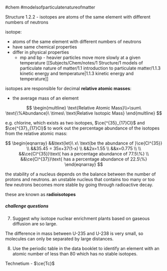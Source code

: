  #chem #modelsofparticulatenatureofmatter

Structure 1.2.2 - isotopes are atoms of the same element with different numbers of neutrons

isotope:
- atoms of the same element with different numbers of neutrons
- have same chemical properties
- differ in physical properties
	- mp and bp - heavier particles move more slowly at a given temperature [[Subjects/Chem/notes/1 Structure/1 models of particulate nature of matter/1.1 introduction to particulate matter/1.1.3 kinetic energy and temperature|1.1.3 kinetic energy and temperature]]

isotopes are responsible for decimal **relative atomic masses**:
- the average mass of an element

$$
\begin{multline}
\text{Relative Atomic Mass}\\=\sum\ \text{\%Abundance}\ \times\ \text{Relative Isotopic Mass}
\end{multline}
$$

e.g. chlorine, which exists as two isotopes, $\ce{^{35}_{17}Cl}$ and $\ce{^{37}_{17}Cl}$
to work out the percentage abundance of the isotopes from the relative atomic mass:

$$
\begin{eqnarray}
&&\text{let}\ x\ \text{be the abundance of }\ce{Cl^{35}} \\
&&35.45 = 35x+37(1-x) \\
&&2x=1.55 \\
&&x=0.775 \\ \\
&&\ce{Cl^{35}}\text{ has a percentage abundance of 77.5\%} \\
&&\ce{Cl^{37}}\text{ has a percentage abundance of 22.5\%}
\end{eqnarray}
$$

the stability of a nucleus depends on the balance between the number of protons and neutrons. an unstable nucleus that contains too many or too few neutrons becomes more stable by going through radioactive decay.

these are known as **radioisotopes**


##### challenge questions
7. Suggest why isotope nuclear enrichment plants based on gaseous diffusion are so large.

The difference in mass between U-235 and U-238 is very small, so molecules can only be separated by large distances.

8. Use the periodic table in the data booklet to identify an element with an atomic number of less than 80 which has no stable isotopes.

Technetium - $\ce{Tc}$
